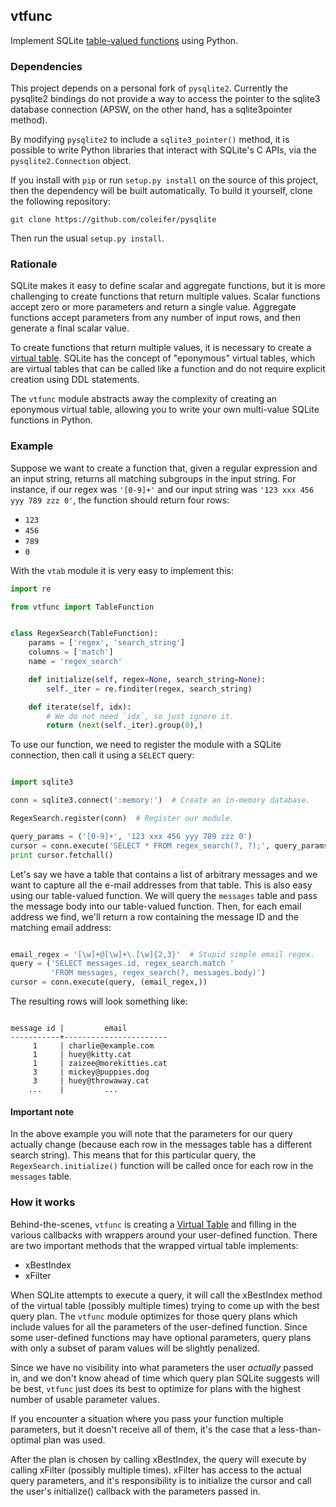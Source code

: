 ## vtfunc

Implement SQLite [table-valued functions](http://sqlite.org/vtab.html#tabfunc2)
using Python.

### Dependencies

This project depends on a personal fork of `pysqlite2`. Currently the
pysqlite2 bindings do not provide a way to access the pointer to the sqlite3
database connection (APSW, on the other hand, has a sqlite3pointer method).

By modifying `pysqlite2` to include a `sqlite3_pointer()` method, it is
possible to write Python libraries that interact with SQLite's C APIs, via the
`pysqlite2.Connection` object.

If you install with `pip` or run `setup.py install` on the source of this
project, then the dependency will be built automatically. To build it yourself,
clone the following repository:

    git clone https://github.com/coleifer/pysqlite

Then run the usual `setup.py install`.

### Rationale

SQLite makes it easy to define scalar and aggregate functions, but it is more
challenging to create functions that return multiple values. Scalar functions
accept zero or more parameters and return a single value. Aggregate functions
accept parameters from any number of input rows, and then generate a final
scalar value.

To create functions that return multiple values, it is necessary to create a
[virtual table](http://sqlite.org/vtab.html). SQLite has the concept of
"eponymous" virtual tables, which are virtual tables that can be called like a
function and do not require explicit creation using DDL statements.

The `vtfunc` module abstracts away the complexity of creating an eponymous
virtual table, allowing you to write your own multi-value SQLite functions in
Python.

### Example

Suppose we want to create a function that, given a regular expression and an
input string, returns all matching subgroups in the input string. For instance,
if our regex was `'[0-9]+'` and our input string was `'123 xxx 456 yyy
789 zzz 0'`, the function should return four rows:

* `123`
* `456`
* `789`
* `0`

With the `vtab` module it is very easy to implement this:

```python
import re

from vtfunc import TableFunction


class RegexSearch(TableFunction):
    params = ['regex', 'search_string']
    columns = ['match']
    name = 'regex_search'

    def initialize(self, regex=None, search_string=None):
        self._iter = re.finditer(regex, search_string)

    def iterate(self, idx):
        # We do not need `idx`, so just ignore it.
        return (next(self._iter).group(0),)
```

To use our function, we need to register the module with a SQLite connection,
then call it using a `SELECT` query:

```python

import sqlite3

conn = sqlite3.connect(':memory:')  # Create an in-memory database.

RegexSearch.register(conn)  # Register our module.

query_params = ('[0-9]+', '123 xxx 456 yyy 789 zzz 0')
cursor = conn.execute('SELECT * FROM regex_search(?, ?);', query_params)
print cursor.fetchall()
```

Let's say we have a table that contains a list of arbitrary messages and we
want to capture all the e-mail addresses from that table. This is also easy
using our table-valued function. We will query the `messages` table and pass
the message body into our table-valued function. Then, for each email address
we find, we'll return a row containing the message ID and the matching email
address:

```python

email_regex = '[\w]+@[\w]+\.[\w]{2,3}'  # Stupid simple email regex.
query = ('SELECT messages.id, regex_search.match '
         'FROM messages, regex_search(?, messages.body)')
cursor = conn.execute(query, (email_regex,))
```

The resulting rows will look something like:

```

message id |         email
-----------+-----------------------
     1     | charlie@example.com
     1     | huey@kitty.cat
     1     | zaizee@morekitties.cat
     3     | mickey@puppies.dog
     3     | huey@throwaway.cat
    ...    |         ...
```

#### Important note

In the above example you will note that the parameters for our query actually
change (because each row in the messages table has a different search string).
This means that for this particular query, the `RegexSearch.initialize()`
function will be called once for each row in the `messages` table.

### How it works

Behind-the-scenes, `vtfunc` is creating a [Virtual Table](http://sqlite.org/vtab.html)
and filling in the various callbacks with wrappers around your user-defined
function. There are two important methods that the wrapped virtual table
implements:

* xBestIndex
* xFilter

When SQLite attempts to execute a query, it will call the xBestIndex method of
the virtual table (possibly multiple times) trying to come up with the best
query plan. The `vtfunc` module optimizes for those query plans which include
values for all the parameters of the user-defined function. Since some
user-defined functions may have optional parameters, query plans with only a
subset of param values will be slightly penalized.

Since we have no visibility into what parameters the user *actually* passed in,
and we don't know ahead of time which query plan SQLite suggests will be
best, `vtfunc` just does its best to optimize for plans with the highest
number of usable parameter values.

If you encounter a situation where you pass your function multiple parameters,
but it doesn't receive all of them, it's the case that a less-than-optimal
plan was used.

After the plan is chosen by calling xBestIndex, the query will execute by
calling xFilter (possibly multiple times). xFilter has access to the actual
query parameters, and it's responsibility is to initialize the cursor and call
the user's initialize() callback with the parameters passed in.
